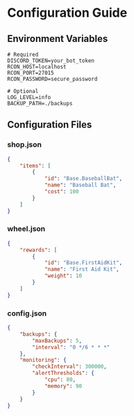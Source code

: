 # Configuration Guide

## Environment Variables
```env
# Required
DISCORD_TOKEN=your_bot_token
RCON_HOST=localhost
RCON_PORT=27015
RCON_PASSWORD=secure_password

# Optional
LOG_LEVEL=info
BACKUP_PATH=./backups
```

## Configuration Files

### shop.json
```json
{
    "items": [
        {
            "id": "Base.BaseballBat",
            "name": "Baseball Bat",
            "cost": 100
        }
    ]
}
```

### wheel.json
```json
{
    "rewards": [
        {
            "id": "Base.FirstAidKit",
            "name": "First Aid Kit",
            "weight": 10
        }
    ]
}
```

### config.json
```json
{
    "backups": {
        "maxBackups": 5,
        "interval": "0 */6 * * *"
    },
    "monitoring": {
        "checkInterval": 300000,
        "alertThresholds": {
            "cpu": 80,
            "memory": 90
        }
    }
}
```
